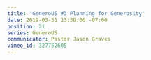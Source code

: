 ```yaml
---
title: 'GeneroUS #3 Planning for Generosity'
date: 2019-03-31 23:30:00 -07:00
position: 21
series: GeneroUS
communicator: Pastor Jason Graves
vimeo_id: 327752605
---
```


